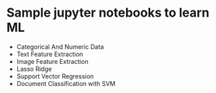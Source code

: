 # Sample jupyter notebooks to learn ML

- Categorical And Numeric Data
- Text Feature Extraction
- Image Feature Extraction
- Lasso Ridge
- Support Vector Regression
- Document Classification with SVM

